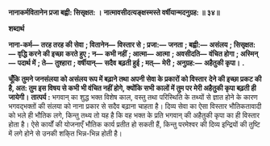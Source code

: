 **नानाकर्मवितानेन प्रजा बह्वी: सिसृक्षत: ।** **नात्मावसीदत्यङ्क्षस्मस्ते वर्षीयान्मदनुग्रह: ॥ ३४॥** 

**शब्दार्थ** 

**नाना-कर्म—** **तरह तरह की सेवा** **; वितानेन—** **विस्तार से** **; प्रजा:—** **जनता** **; बह्वी:—** **असंलय** **; सिसृक्षत:—** **वृद्धि करने की इच्छा** **करते हुए** **; न—** **कभी नहीं** **; आत्मा—** **आत्मा** **; अवसीदति—** **वंचित होगा** **; अस्मिन्—** **पदार्थ में** **; ते—** **तुश्हारा** **; वर्षीयान्—** **सदैव** **बढ़ती हुई** **; मत्—** **मेरी** **; अनुग्रह:—** **अहैतुकी कृपा।** **.** 

**चूँकि तुमने जनसंलया को असंलय रूप में बढ़ाने तथा अपनी सेवा के प्रकारों को विस्तार** **देने की इच्छा प्रकट की है, अत: तुम इस विषय से कभी भी वंचित नहीं होगे, क्योंकि सभी** **कालों में तुम पर मेरी अहैतुकी कृपा बढ़ती ही जायेगी।** **तात्पर्य :** भगवान् का शुद्ध भक्त विशेष काल, वस्तु तथा परिस्थिति के तथ्यों से ज्ञात होने के कारण भगवद्भक्तों की संलया को नाना प्रकार से सदैव बढ़ाना चाहता है। दिव्य सेवा का ऐसा विस्तार भौतिकतावादी को भले ही भौतिक लगे, किन्तु तथ्य तो यह है कि वह भक्त के प्रति भगवान् की अहैतुकी कृपा का ही विस्तार होता है। ऐसे कार्यों की योजनाएँ भौतिक कार्य प्रतीत हो सकती हैं, किन्तु परमेश्वर की दिव्य इन्द्रियों की तुष्टि में लगे होने से उनकी शकि्त भिन्न-भिन्न होती है।  